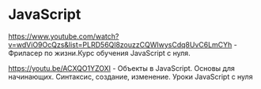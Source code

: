 # JavaScript

https://www.youtube.com/watch?v=wdViO9OcQzs&list=PLRD56Ql8zouzzCQWIwysCdq8UvC6LmCYh - Фриласер по жизни.Курс обучения JavaScript с нуля.

https://youtu.be/ACXQO1YZOXI - Объекты в JavaScript. Основы для начинающих. Синтаксис, создание, изменение. Уроки JavaScript с нуля
